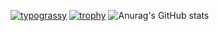 [![typograssy](https://typograssy.deno.dev/api?text=Hello!%20こんにちは！%20生活をより豊かにより便利にする気が利くプログラムを作っています。)](https://github.com/kawarimidoll/typograssy)
[![trophy](https://github-profile-trophy.vercel.app/?username=haroharomikutex&theme=onedark)](https://github.com/ryo-ma/github-profile-trophy)
![Anurag's GitHub stats](https://github-readme-stats.vercel.app/api?username=haroharomikutex&show_icons=true&theme=radical)

